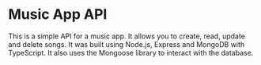 # Music App API

This is a simple API for a music app. It allows you to create, read, update and delete songs.
It was built using Node.js, Express and MongoDB with TypeScript. It also uses the Mongoose
library to interact with the database.